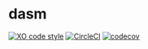 # dasm

[![XO code style](https://img.shields.io/badge/code_style-XO-5ed9c7.svg)](https://github.com/xojs/xo) [![CircleCI](https://circleci.com/gh/drazisil/dasm.svg?style=shield)](https://circleci.com/gh/drazisil/dasm) [![codecov](https://codecov.io/gh/drazisil/dasm/branch/master/graph/badge.svg)](https://codecov.io/gh/drazisil/dasm)



